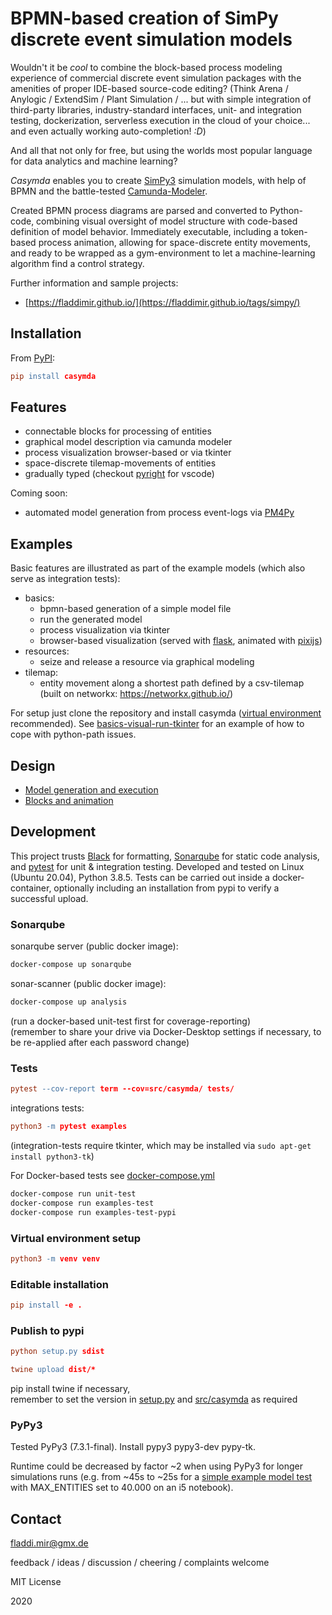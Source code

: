 # BPMN-based creation of SimPy discrete event simulation models

Wouldn't it be _cool_ to combine the block-based process modeling experience of commercial discrete event simulation packages with the amenities of proper IDE-based source-code editing?
(Think Arena / Anylogic / ExtendSim / Plant Simulation / ... but with simple integration of third-party libraries, industry-standard interfaces, unit- and integration testing, dockerization, serverless execution in the cloud of your choice... and even actually working auto-completion! _:D_)

And all that not only for free, but using the worlds most popular language for data analytics and machine learning?

_Casymda_ enables you to create [SimPy3](https://simpy.readthedocs.io/en/latest/) simulation models, with help of BPMN and the battle-tested [Camunda-Modeler](<http://www.bpmn.io>).

Created BPMN process diagrams are parsed and converted to Python-code, combining visual oversight of model structure with code-based definition of model behavior.
Immediately executable, including a token-based process animation, allowing for space-discrete entity movements, and ready to be wrapped as a gym-environment to let a machine-learning algorithm find a control strategy.

Further information and sample projects:

- [https://fladdimir.github.io/](https://fladdimir.github.io/tags/simpy/)

## Installation

From [PyPI](https://pypi.org/project/casymda/):

``` l
pip install casymda
```

## Features

- connectable blocks for processing of entities
- graphical model description via camunda modeler
- process visualization browser-based or via tkinter
- space-discrete tilemap-movements of entities
- gradually typed (checkout [pyright](https://github.com/microsoft/pyright) for vscode)

Coming soon:

- automated model generation from process event-logs via [PM4Py](https://pypi.org/project/pm4py/)

## Examples

Basic features are illustrated as part of the example models (which also serve as integration tests):

- basics:
  - bpmn-based generation of a simple model file
  - run the generated model
  - process visualization via tkinter
  - browser-based visualization (served with [flask](https://palletsprojects.com/p/flask/), animated with [pixijs](https://www.pixijs.com/))
- resources:
  - seize and release a resource via graphical modeling
- tilemap:
  - entity movement along a shortest path defined by a csv-tilemap (built on networkx: <https://networkx.github.io/>)

For setup just clone the repository and install casymda ([virtual environment](https://docs.python.org/3/tutorial/venv.html) recommended). See [basics-visual-run-tkinter](exec/basics/visual_run.py) for an example of how to cope with python-path issues.

## Design

- [Model generation and execution](diagrams/model+execution.pdf)
- [Blocks and animation](diagrams/blocks+animation.pdf)

## Development

This project trusts [Black](https://black.readthedocs.io/en/stable/) for formatting, [Sonarqube](https://www.sonarqube.org/) for static code analysis, and [pytest](https://docs.pytest.org/en/latest/) for unit & integration testing. Developed and tested on Linux (Ubuntu 20.04), Python 3.8.5.
Tests can be carried out inside a docker-container, optionally including an installation from pypi to verify a successful upload.

### Sonarqube

sonarqube server (public docker image):

``` l
docker-compose up sonarqube
```

sonar-scanner (public docker image):

``` l
docker-compose up analysis
```

(run a docker-based unit-test first for coverage-reporting)  
(remember to share your drive via Docker-Desktop settings if necessary, to be re-applied after each password change)

### Tests

``` l
pytest --cov-report term --cov=src/casymda/ tests/
```

integrations tests:

``` l
python3 -m pytest examples
```

(integration-tests require tkinter, which may be installed via `sudo apt-get install python3-tk`)

For Docker-based tests see [docker-compose.yml](docker-compose.yml)

``` l
docker-compose run unit-test
docker-compose run examples-test
docker-compose run examples-test-pypi
```

### Virtual environment setup

``` l
python3 -m venv venv
```

### Editable installation

``` l
pip install -e .
```

### Publish to pypi

``` l
python setup.py sdist

twine upload dist/*
```

pip install twine if necessary,  
remember to set the version in [setup.py](setup.py) and [src/casymda](src/casymda/__init__.py) as required

### PyPy3

Tested PyPy3 (7.3.1-final). Install pypy3 pypy3-dev pypy-tk.

Runtime could be decreased by factor ~2 when using PyPy3 for longer simulations runs (e.g. from ~45s to ~25s for a [simple example model test](examples/basics/model/long_run_bpmn_example_test.py) with MAX_ENTITIES set to 40.000 on an i5 notebook).

## Contact

fladdi.mir@gmx.de

feedback / ideas / discussion / cheering / complaints welcome

MIT License

2020
